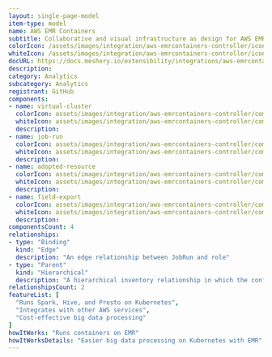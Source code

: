 ```yaml
---
layout: single-page-model
item-type: model
name: AWS EMR Containers
subtitle: Collaborative and visual infrastructure as design for AWS EMR Containers
colorIcon: /assets/images/integration/aws-emrcontainers-controller/icons/color/aws-emrcontainers-controller-color.svg
whiteIcon: /assets/images/integration/aws-emrcontainers-controller/icons/white/aws-emrcontainers-controller-white.svg
docURL: https://docs.meshery.io/extensibility/integrations/aws-emrcontainers-controller
description: 
category: Analytics
subcategory: Analytics
registrant: GitHub
components: 
- name: virtual-cluster
  colorIcon: assets/images/integration/aws-emrcontainers-controller/components/virtual-cluster/icons/color/virtual-cluster-color.svg
  whiteIcon: assets/images/integration/aws-emrcontainers-controller/components/virtual-cluster/icons/white/virtual-cluster-white.svg
  description: 
- name: job-run
  colorIcon: assets/images/integration/aws-emrcontainers-controller/components/job-run/icons/color/job-run-color.svg
  whiteIcon: assets/images/integration/aws-emrcontainers-controller/components/job-run/icons/white/job-run-white.svg
  description: 
- name: adopted-resource
  colorIcon: assets/images/integration/aws-emrcontainers-controller/components/adopted-resource/icons/color/adopted-resource-color.svg
  whiteIcon: assets/images/integration/aws-emrcontainers-controller/components/adopted-resource/icons/white/adopted-resource-white.svg
  description: 
- name: field-export
  colorIcon: assets/images/integration/aws-emrcontainers-controller/components/field-export/icons/color/field-export-color.svg
  whiteIcon: assets/images/integration/aws-emrcontainers-controller/components/field-export/icons/white/field-export-white.svg
  description: 
componentsCount: 4
relationships: 
- type: "Binding"
  kind: "Edge"
  description: "An edge relationship between JobRun and role"
- type: "Parent"
  kind: "Hierarchical"
  description: "A hierarchical inventory relationship in which the configuration of (parent component) is patched with the configuration of (child component). "
relationshipsCount: 2
featureList: [
  "Runs Spark, Hive, and Presto on Kubernetes",
  "Integrates with other AWS services",
  "Cost-effective big data processing"
]
howItWorks: "Runs containers on EMR"
howItWorksDetails: "Easier big data processing on Kubernetes with EMR"
---
```

